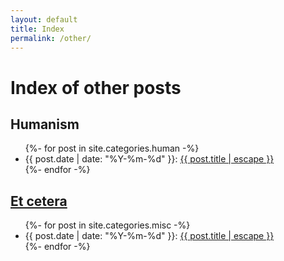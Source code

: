 ```yaml
---
layout: default
title: Index
permalink: /other/
---
```

<main>
    <h1 class="page-heading">Index of other posts</h1>
    <h2>Humanism</h2>
    <ul>
        {%- for post in site.categories.human -%}
        <li>
            {{ post.date | date: "%Y-%m-%d" }}:
            <a href="{{ post.url | relative_url }}">{{ post.title | escape }}</a>
        </li>
        {%- endfor -%}
    </ul>
    <h2><a href="https://en.wikipedia.org/wiki/Celestial_Emporium_of_Benevolent_Knowledge">Et cetera</a></h2>
    <ul>
        {%- for post in site.categories.misc -%}
        <li>
            {{ post.date | date: "%Y-%m-%d" }}:
            <a href="{{ post.url | relative_url }}">{{ post.title | escape }}</a>
        </li>
        {%- endfor -%}
    </ul>
</main>
